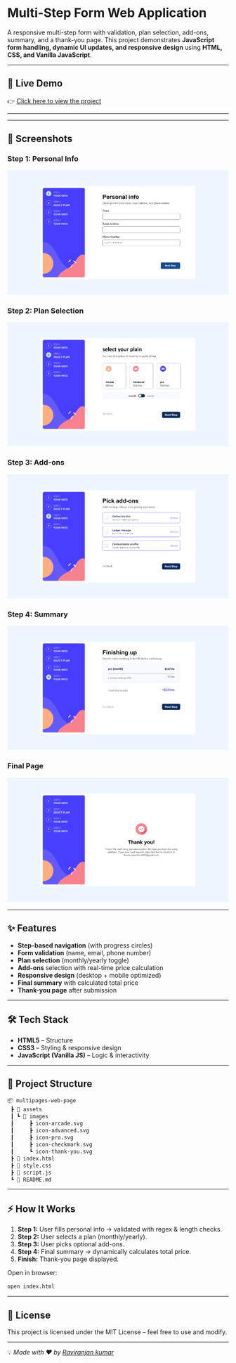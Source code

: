 # Multi-Step Form Web Application

A responsive multi-step form with validation, plan selection, add-ons, summary, and a thank-you page.
This project demonstrates **JavaScript form handling, dynamic UI updates, and responsive design** using **HTML, CSS, and Vanilla JavaScript**.

---

## 🚀 Live Demo

👉 [Click here to view the project](https://raviranjanmishra01.github.io/HTML-CSS-AND-JS_projects/02-Multi-page-calculater/)

---
---

## 📸 Screenshots

### Step 1: Personal Info

![Step 1](./assets/Priview/demo-step1.png.png)

### Step 2: Plan Selection

![Step 2](./assets/Priview/demo-step2.png.png)

### Step 3: Add-ons

![Step 3](./assets/Priview/demo-step3.png.png)

### Step 4: Summary

![Step 4](./assets/Priview/demo-step4.png.png)

### Final Page

![Thank You](./assets/Priview/demo-step5.png.png)

---

## ✨ Features

* **Step-based navigation** (with progress circles)
* **Form validation** (name, email, phone number)
* **Plan selection** (monthly/yearly toggle)
* **Add-ons** selection with real-time price calculation
* **Responsive design** (desktop + mobile optimized)
* **Final summary** with calculated total price
* **Thank-you page** after submission

---

## 🛠️ Tech Stack

* **HTML5** – Structure
* **CSS3** – Styling & responsive design
* **JavaScript (Vanilla JS)** – Logic & interactivity

---

## 📂 Project Structure

```
📦 multipages-web-page
 ┣ 📂 assets
 ┃ ┗ 📂 images
 ┃     ┣ icon-arcade.svg
 ┃     ┣ icon-advanced.svg
 ┃     ┣ icon-pro.svg
 ┃     ┣ icon-checkmark.svg
 ┃     ┗ icon-thank-you.svg
 ┣ 📜 index.html
 ┣ 📜 style.css
 ┣ 📜 script.js
 ┗ 📜 README.md
```

---

## ⚡ How It Works

1. **Step 1:** User fills personal info → validated with regex & length checks.
2. **Step 2:** User selects a plan (monthly/yearly).
3. **Step 3:** User picks optional add-ons.
4. **Step 4:** Final summary → dynamically calculates total price.
5. **Finish:** Thank-you page displayed.




Open in browser:

```bash
open index.html
```

---

## 📝 License

This project is licensed under the MIT License – feel free to use and modify.

---

💡 *Made with ❤️ by [Raviranjan kumar](https://github.com/RaviranjanMishra01)*
